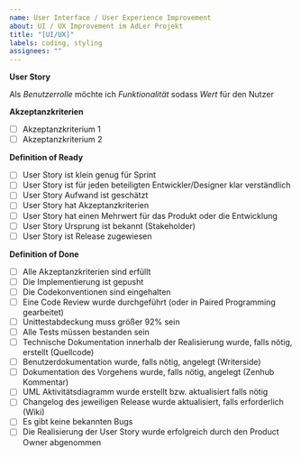 ```yaml
---
name: User Interface / User Experience Improvement
about: UI / UX Improvement im AdLer Projekt
title: "[UI/UX]"
labels: coding, styling
assignees: ""
---
```


**User Story**

Als _Benutzerrolle_ möchte ich _Funktionalität_ sodass _Wert_ für den Nutzer

**Akzeptanzkriterien**

- [ ] Akzeptanzkriterium 1
- [ ] Akzeptanzkriterium 2

**Definition of Ready**

- [ ] User Story ist klein genug für Sprint
- [ ] User Story ist für jeden beteiligten Entwickler/Designer klar verständlich
- [ ] User Story Aufwand ist geschätzt
- [ ] User Story hat Akzeptanzkriterien
- [ ] User Story hat einen Mehrwert für das Produkt oder die Entwicklung
- [ ] User Story Ursprung ist bekannt (Stakeholder)
- [ ] User Story ist Release zugewiesen

**Definition of Done**

- [ ] Alle Akzeptanzkriterien sind erfüllt
- [ ] Die Implementierung ist gepusht
- [ ] Die Codekonventionen sind eingehalten
- [ ] Eine Code Review wurde durchgeführt (oder in Paired Programming gearbeitet)
- [ ] Unittestabdeckung muss größer 92% sein
- [ ] Alle Tests müssen bestanden sein
- [ ] Technische Dokumentation innerhalb der Realisierung wurde, falls nötig, erstellt (Quellcode)
- [ ] Benutzerdokumentation wurde, falls nötig, angelegt (Writerside)
- [ ] Dokumentation des Vorgehens wurde, falls nötig, angelegt (Zenhub Kommentar)
- [ ] UML Aktivitätsdiagramm wurde erstellt bzw. aktualisiert falls nötig
- [ ] Changelog des jeweiligen Release wurde aktualisiert, falls erforderlich (Wiki)
- [ ] Es gibt keine bekannten Bugs
- [ ] Die Realisierung der User Story wurde erfolgreich durch den Product Owner abgenommen
